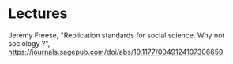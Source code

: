 # Lectures

Jeremy Freese, "Replication standards for social science. Why not sociology ?", https://journals.sagepub.com/doi/abs/10.1177/0049124107306659
